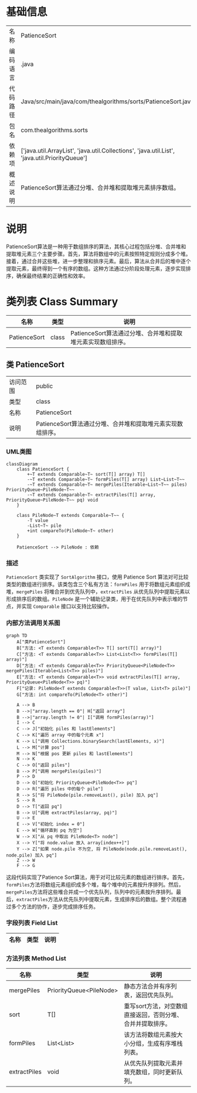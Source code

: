 # 基础信息

|      |      |
|------|------|
| 名称 | PatienceSort |
| 编码语言 | .java |
| 代码路径 | Java/src/main/java/com/thealgorithms/sorts/PatienceSort.java |
| 包名 | com.thealgorithms.sorts |
| 依赖项 | ['java.util.ArrayList', 'java.util.Collections', 'java.util.List', 'java.util.PriorityQueue'] |
| 概述说明 | PatienceSort算法通过分堆、合并堆和提取堆元素排序数组。 |

# 说明

PatienceSort算法是一种用于数组排序的算法，其核心过程包括分堆、合并堆和提取堆元素三个主要步骤。首先，算法将数组中的元素按照特定规则分成多个堆。接着，通过合并这些堆，进一步整理和排序元素。最后，算法从合并后的堆中逐个提取元素，最终得到一个有序的数组。这种方法通过分阶段处理元素，逐步实现排序，确保最终结果的正确性和效率。

# 类列表 Class Summary

| 名称   | 类型  | 说明 |
|-------|------|-------------|
| PatienceSort | class | PatienceSort算法通过分堆、合并堆和提取堆元素实现数组排序。 |



## 类 PatienceSort

|      |      |
|------|------|
| 访问范围 | public |
| 类型 | class |
| 名称 | PatienceSort |
| 说明 | PatienceSort算法通过分堆、合并堆和提取堆元素实现数组排序。 |


### UML类图

```mermaid
classDiagram
    class PatienceSort {
        +~T extends Comparable~T~ sort(T[] array) T[]
        -~T extends Comparable~T~ formPiles(T[] array) List~List~T~~
        -~T extends Comparable~T~ mergePiles(Iterable~List~T~~ piles) PriorityQueue~PileNode~T~~
        -~T extends Comparable~T~ extractPiles(T[] array, PriorityQueue~PileNode~T~~ pq) void
    }

    class PileNode~T extends Comparable~T~~ {
        -T value
        -List~T~ pile
        +int compareTo(PileNode~T~ other)
    }

    PatienceSort --> PileNode : 依赖
```

### 描述
`PatienceSort` 类实现了 `SortAlgorithm` 接口，使用 Patience Sort 算法对可比较类型的数组进行排序。该类包含三个私有方法：`formPiles` 用于将数组元素组织成堆，`mergePiles` 将堆合并到优先队列中，`extractPiles` 从优先队列中提取元素以形成排序后的数组。`PileNode` 是一个辅助记录类，用于在优先队列中表示堆的节点，并实现 `Comparable` 接口以支持比较操作。


### 内部方法调用关系图

```mermaid
graph TD
    A["类PatienceSort"]
    B["方法: <T extends Comparable<T>> T[] sort(T[] array)"]
    C["方法: <T extends Comparable<T>> List<List<T>> formPiles(T[] array)"]
    D["方法: <T extends Comparable<T>> PriorityQueue<PileNode<T>> mergePiles(Iterable<List<T>> piles)"]
    E["方法: <T extends Comparable<T>> void extractPiles(T[] array, PriorityQueue<PileNode<T>> pq)"]
    F["记录: PileNode<T extends Comparable<T>>(T value, List<T> pile)"]
    G["方法: int compareTo(PileNode<T> other)"]

    A --> B
    B -->|"array.length == 0"| H["返回 array"]
    B -->|"array.length != 0"| I["调用 formPiles(array)"]
    I --> C
    C --> J["初始化 piles 和 lastElements"]
    C --> K["遍历 array 中的每个元素 x"]
    K --> L["调用 Collections.binarySearch(lastElements, x)"]
    L --> M["计算 pos"]
    M --> N["根据 pos 更新 piles 和 lastElements"]
    N --> K
    C --> O["返回 piles"]
    B --> P["调用 mergePiles(piles)"]
    P --> D
    D --> Q["初始化 PriorityQueue<PileNode<T>> pq"]
    D --> R["遍历 piles 中的每个 pile"]
    R --> S["将 PileNode(pile.removeLast(), pile) 加入 pq"]
    S --> R
    D --> T["返回 pq"]
    B --> U["调用 extractPiles(array, pq)"]
    U --> E
    E --> V["初始化 index = 0"]
    E --> W["循环直到 pq 为空"]
    W --> X["从 pq 中取出 PileNode<T> node"]
    X --> Y["将 node.value 放入 array[index++]"]
    Y --> Z["如果 node.pile 不为空, 将 PileNode(node.pile.removeLast(), node.pile) 加入 pq"]
    Z --> W
    F --> G
```

这段代码实现了Patience Sort算法，用于对可比较元素的数组进行排序。首先，`formPiles`方法将数组元素组织成多个堆，每个堆中的元素按升序排列。然后，`mergePiles`方法将这些堆合并成一个优先队列，队列中的元素按升序排列。最后，`extractPiles`方法从优先队列中提取元素，生成排序后的数组。整个流程通过多个方法的协作，逐步完成排序任务。

### 字段列表 Field List

| 名称  | 类型  | 说明 |
|-------|-------|------|

### 方法列表 Method List

| 名称  | 类型  | 说明 |
|-------|-------|------|
| mergePiles | PriorityQueue<PileNode<T>> | 静态方法合并有序列表，返回优先队列。 |
| sort | T[] | 重写sort方法，对空数组直接返回，否则分堆、合并并提取排序。 |
| formPiles | List<List<T>> | 该方法将数组元素按大小分组，生成有序堆栈列表。 |
| extractPiles | void | 从优先队列提取元素并填充数组，同时更新队列。 |





